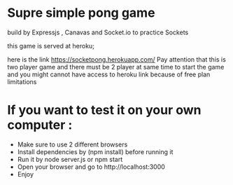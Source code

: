 # Supre simple pong game

build by Expressjs , Canavas and Socket.io to practice Sockets

this game is served at heroku;

here is the link https://socketpong.herokuapp.com/
 Pay attention that this is two player game and there must be 2 player at same time to start the game and you might cannot have access to heroku link because of free plan limitations

# If you want to test it on your own computer :

* Make sure to use 2 different browsers
* Install dependencies by (npm install) before running it
* Run it by node server.js or npm start
* Open your browser and go to http://localhost:3000
* Enjoy

